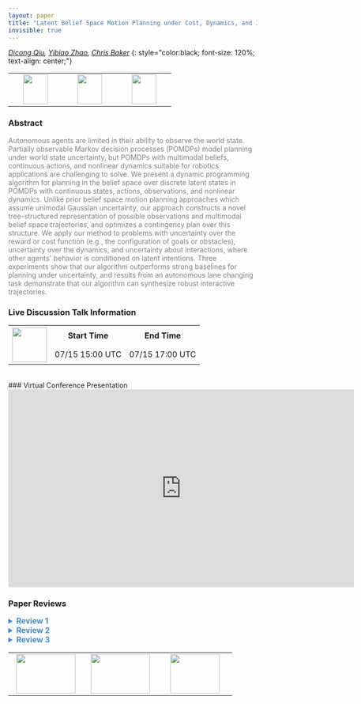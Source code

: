 ```yaml
---
layout: paper
title: "Latent Belief Space Motion Planning under Cost, Dynamics, and Intent Uncertainty"
invisible: true
---
```

*[Dicong Qiu](https://www.isee.ai),  [Yibiao Zhao](https://www.isee.ai),  [Chris Baker](https://www.isee.ai)*
{: style="color:black; font-size: 120%; text-align: center;"}

<table width="40%"> <tr>
<td style="width: 20%; text-align: center;"><a href="http://www.roboticsproceedings.org/rss16/p069.pdf"><img src="{{ site.baseurl }}/images/paper_link.png"
width = "50"  height = "60"/> </a> </td>

<td style="width: 20%; text-align: center;"><a href="https://davidqiu1993.github.io/poddp-paper"><img src="{{ site.baseurl }}/images/video_link.png"
width = "50"  height = "60"/> </a> </td>

<td style="width: 20%; text-align: center;"><a href="https://davidqiu1993.github.io/poddp-paper"><img src="{{ site.baseurl }}/images/website_link.png"
width = "50"  height = "60"/> </a> </td>

</tr></table>

### Abstract
<html><p style="color:gray; font-size: 100%; text-align: justified;">
Autonomous agents are limited in their ability to observe the world state. Partially observable Markov decision processes (POMDPs) model planning under world state uncertainty, but POMDPs with multimodal beliefs, continuous actions, and nonlinear dynamics suitable for robotics applications are challenging to solve. We present a dynamic programming algorithm for planning in the belief space over discrete latent states in POMDPs with continuous states, actions, observations, and nonlinear dynamics. Unlike prior belief space motion planning approaches which assume unimodal Gaussian uncertainty, our approach constructs a novel tree-structured representation of possible observations and multimodal belief space trajectories, and optimizes a contingency plan over this structure. We apply our method to problems with uncertainty over the reward or cost function (e.g., the configuration of goals or obstacles), uncertainty over the dynamics, and uncertainty about interactions, where other agents' behavior is conditioned on latent intentions. Three experiments show that our algorithm outperforms strong baselines for planning under uncertainty, and results from an autonomous lane changing task demonstrate that our algorithm can synthesize robust interactive trajectories.
</p></html>

### Live Discussion Talk Information
<html>
<table width="50%">
<tr> <th rowspan="2"><a href="https://pheedloop.com/rss2020/virtual/"><img src="{{ site.baseurl }}/images/pheedloop_link.png" width = "70"  height = "70"/> </a> </th> <th> Start Time </th> <th> End Time </th> </tr>
<tr> <td> 07/15 15:00 UTC </td><td> 07/15 17:00 UTC </td></tr>
</table> <br> </html>
### Virtual Conference Presentation
<iframe width="700" height="400" src="https://www.youtube.com/embed/zVNIqI9f30g" frameborder="0" allow="accelerometer; autoplay; encrypted-media; gyroscope; picture-in-picture" allowfullscreen></iframe>

### Paper Reviews
<details><summary style="font-size:110%; color:#438BCA; cursor: pointer;"><b> Review 1</b></summary>
<p style="color:gray; font-size: 100%; text-align: justified; white-space: pre-line">
This paper presents a variant of differential dynamic programming that allows for optimization with latent discrete dynamics parameters. A POMDP is defined over observable continuous state and action spaces with non-linear dynamics. The dynamics are further parameterized by latent discrete variables. An algorithm is derived that performs DDP over a horizon with all possible assignments of the latent parameters. The method is evaluated in 3 toy tasks and compared to other variants of DDP.

The method is described well and the algorithm is stated clearly. The experiments provide a nice illustrative example of the algorithm execution which helps understanding the method. Further, the addressed POMDP is sufficient to model an interesting range of tasks.

I see 3 main points of potential improvement that the paper could benefit from.
The latent discrete variables as defined in Fig. 1 have the limitation that they are not controllable, i.e. they are not functions of the actions. If this restriction was removed, the method could be applied to an even broader range of dynamical systems (for example, manipulation / locomotion with discrete contact variables, etc.).
One drawback of the algorithm is the exponential complexity w.r.t horizon length and dimension of the discrete parameter Z. I like the suggestion in Section IV C) for a naive way of addressing the issue. It would be interesting to see if there are other ways to exploit structure in typical use-cases of Z that could help make the method computationally tractable.
The experiments are focused on cases where Z is a binary variable. It would be interesting to showcase PODDP on more complex problems. Further, I am missing a comparison of computational efficiency with the baseline algorithms.

</p> </details>

<details><summary style="font-size:110%; color:#438BCA; cursor: pointer;"><b> Review 2</b></summary>
<p style="color:gray; font-size: 100%; text-align: justified; white-space: pre-line">
The topic of the paper is relevant and the authors do a good job motivating and framing it within the state of the art. The approach is reasonably well explained and the paper is easy to read. However, the approach seems to take a strong assumption and a direct adaptation of known algorithms; doesn't compare itself against interesting baselines; and is not proven to scale to any kind of realistic system with multimodal beliefs. More specifically, I'd like to see the following issues addressed in the rebuttal phase:


1. The algorithm is dependent on the fact that one can build a discrete tree by assuming a discrete latent variable and MLO observations. The latter assumption seems rather strong, but there is no discussion on it in the paper and the empirical evaluation doesn't study its impact. Furthermore, it seems to me that after one makes this strong assumption, the resulting algorithm doesn't really bring significant novelty to the state of the art.

2. Given the assumptions made that allow for a discrete tree representation of the trajectories, couldn't one use something like POMCP directly, even if with a coarse discretization of actions? This would be a nicer baseline to compare against.

3. The experiments only deal with binary latent variables, which kind of defeats the purpose of developing an approach for multimodal beliefs. Furthermore, no results on scalability are provided. The approach is only evaluated on really small examples, making me doubt its feasibility for realistic problems.
</p> </details>

<details><summary style="font-size:110%; color:#438BCA; cursor: pointer;"><b> Review 3</b></summary>
<p style="color:gray; font-size: 100%; text-align: justified; white-space: pre-line">
The paper is technically sound and all necessary details are given. 
The approach is well evaluated in different experiments.
Nevertheless, the paper can be improved in some areas.
Although the evaluation is well done, the presentation of the results can be improved.
For instance, the authors should show an overview of the considered scenario in part A of the evaluation. 
The graphs in Fig. 3 are hard to read and interpret.
Considering Fig. 3b, the authors should briefly explain why two trajectories are not reaching the goal for completeness. 
The readability of the Fig. 4 and 5 can also be improved. 
In particular, Fig. 5 misses labels to indicate important details. 
For reproducibility, the authors should summarize necessary parameters and details of each scenario.
The evaluation can further be improved by adding computation times and showing scenarios in which the other two approaches (MLDDP and PWDDP) may perform better.

Some other minor issues are:
* Usually, autonomous vehicles have no uncertainty in "the mode of the vehicle and its components" (see introduction). The authors should provide references here. 
* For completeness, the authors should show additional steps between Eq. 4 and 5.
* Since POMDP solvers significantly differ in the performance, the authors should provide more details on the performance of their proposed solution, e.g., computation time, complexities, depth of the tree and branching factor. 
* On p. 5, the authors should give more explanations (and references) to the claim "because perturbations can push the belief off of the |Z|-1-dimensional simplex". Also, provide the necessary computation steps afterwards. 
* What variable corresponds to the "uncertainty level" (see results sections)? The authors should refer to this variable. 
* The trajectory partition needs to be explained in more detail.
* Can the authors comment on improving the performance for T>=5?
* For easier reference, can the authors mention the meaning of each variable in Alg. 1 again?

The paper is well written and the authors guide the reader through each section. 
Yet, minor issues are:
* The BibTex files needs revision, e.g., capitalization of "Markov" in [1], "CHOMP" in [2], conference name missing in [5], full author list missing in [12], pages missing in [15], [22], [25], [26], [27]. Please check each reference. 
* The colon before Eq. 3 is misplaced.
* What do the authors want to say when using \doteq in Eq. 1?
* Why are the authors using \cdot in Eq. 1?
* Please use big brackets if possible to improve readability, e.g., in Eq. 5.
* A bracket is misplaced in "a(n" on p. 4.
* The authors should use proper set notations for "1:|Z|" in caption of Fig. 2.
* The authors should use \eqref when referencing equations (instead of writing "Equation 1" or Eq. 7").
* Please reference algorithms using \ref in the text. 
* In Eq. 8, the variable \tilde{Q} is dangling and should be placed on the page before instead. 
* The authors should balance the columns on the last page.

The proposed approach is interesting and addresses an important problem. 
The results are promising and well presented. 
The authors are encouraged to revise the paper for improved readability.
</p> </details>

<table width="100%"><tr><td style="width: 30%; text-align: center;"><a href="{{ site.baseurl }}/program/papers/68"> <img src="{{ site.baseurl }}/images/previous_icon.png" width = "120"  height = "80"/> </a> </td>

<td style="width: 30%; text-align: center;"><a href="{{ site.baseurl }}/program/papers"> <img src="{{ site.baseurl }}/images/overview_icon.png" width = "120"  height = "80"/> </a> </td> 

<td style="width: 30%; text-align: center;"><a href="{{ site.baseurl }}/program/papers/70"> <img src="{{ site.baseurl }}/images/next_icon.png" width = "100"  height = "80"/> </a> </td> 

</tr></table>

